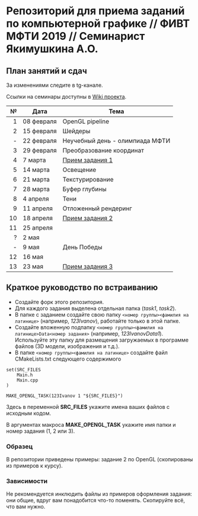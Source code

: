 # Репозиторий для приема заданий по компьютерной графике // ФИВТ МФТИ 2019 // Семинарист Якимушкина А.О.
## План занятий и сдач
За изменениями следите в tg-канале.

Ссылки на семинары доступны в [Wiki проекта](https://bitbucket.org/arina5arina/opengl_tasks_2020/wiki/Home).

№ | Дата | Тема
-:|-------|------------------|
1 | 08 февраля | OpenGL pipeline
2 | 15 февраля | Шейдеры
- | 22 февраля | Неучебный день - олимпиада МФТИ
3 | 29 февраля | Преобразование координат
4 | 7 марта | [Прием задания 1](https://bitbucket.org/arina5arina/opengl_tasks_2020/wiki/Home)
5 | 14 марта | Освещение
6 | 21 марта | Текстурирование
7 | 28 марта | Буфер глубины
8 | 4 апреля | Тени
9 | 11 апреля | Отложенный рендеринг
10 | 18 апреля | [Прием задания 2](https://bitbucket.org/arina5arina/opengl_tasks_2020/wiki/Home)
11 | 25 апреля | 
? | 2 мая | 
- | 9 мая | День Победы
12 | 16 мая | 
13 | 23 мая | [Прием задания 3](https://bitbucket.org/arina5arina/opengl_tasks_2020/wiki/Home)

## Краткое руководство по встраиванию

* Создайте форк этого репозитория.
* Для каждого задания выделена отдельная папка (*task1*, *task2*).
* В папке с заданием создайте свою папку `<номер группы><фамилия на латинице>` (например, *123Ivanov*), работайте только в этой папке.
* Создайте вложенную подпапку `<номер группы><фамилия на латинице>Data<номер задания>` (например, *123IvanovData1*). Используйте эту папку для размещения загружаемых в программе файлов (3D модели, изображения и т.д.).
* В папке `<номер группы><фамилия на латинице>` создайте файл CMakeLists.txt следующего содержимого

```
set(SRC_FILES
    Main.h
    Main.cpp
)

MAKE_OPENGL_TASK(123Ivanov 1 "${SRC_FILES}")
```

Здесь в переменной **SRC_FILES** укажите имена ваших файлов с исходным кодом.
    
В аргументах макроса **MAKE_OPENGL_TASK** укажите имя папки и номер задания (1, 2 или 3).

### Образец
В репозитории приведены примеры: задание 2 по OpenGL (скопированы из примеров к курсу).

### Зависимости
Не рекомендуется инклюдить файлы из примеров оформления задания: они общие, вдруг вам понадобится что-то поменять.
Скопируйте всё, что вам нужно.